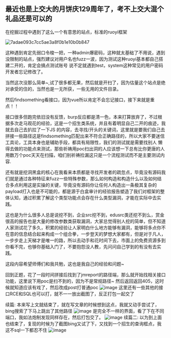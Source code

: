 ## 最近也是上交大的月饼庆129周年了，考不上交大混个礼品还是可以的

在挖掘过程中遇到了这么一个有意思的站点，标准的ruoyi框架

![7adae093c7cc5ae3a8f0b1e10b0b847](https://github.com/user-attachments/assets/db79142f-7779-4281-bc08-042872a435b3)

这种遇到肯定先弱口令梭一把，一种admin爆密码，这种就太基础了不用说，遇到没限制的站点，强烈建议对用户名也fuzz一波，因为测试这种ruoyi基本都自己搭建二开的，肯定会搞点测试账号
说不定就遇到test，system这种常见的用户密码开发者忘记修改了。

当然这次没那么简单~,试了很多都无果，然后就是开扫了，因为估量这个站点是绝对承受的住的，当然也是一无所获，一些无用的文件目录。

然后findsomething看接口，因为vue所以肯定不会忘记接口，接下来就是重点！！

接口很多但跑完依旧没有反馈，burp反应都是清一色，本来打算放弃了，不过根据多次走马观花的经验，这是一个招生类系统，并且有着明显自己二开的痕迹，我就去自己去扒拉了一下JS
的内容，去寻找/开头的关键词，这里就是要我们自己去拼接一些路径这是findsomething匹配出来不符合正确路径的，所以大家不要迷信工具论，工具本身也是辅助手段，都具有局限性，我们的测试就是需要找别人
懒得去做的功能点来测试，那些祈祷用poc扫出洞的人应该想一下总有比你更唐的人用数万个poc天天在扫描，咱们别祈祷捡漏这只是一个流程测试而不是主要测试内容.

还有就是挖洞黑盒的核心在我看来本质都是寻找开发者的疏忽点，毕竟没有源码我们就是通过各种特征来fuzz一些特殊参数，那么如何构造和构造什么以及如何结合多点利用这是实操的关键，毕竟没有源码你让任何人构造出一条极其复杂的payload打入也是不可能的，都是源于白盒审计的经验报告塑造了我们对框架的整体认知，通过积累了解这个类型功能点会存在什么类型漏洞，才能在实际中去实践。

这也是为什么很多人总是说挖不到，企业src挖不到，edusrc类还挖不到么，赏金很高的报告也是大量的修改参数类获取漏洞，大家总觉得别人挖的简单，但不知道人家测试花了多久，积累的经验让人家明白什么地方能够有漏洞，能够将多点你不在意的信息结合起来构成一个组合拳，一步登天的梦想大家都有，但是对于凡人，一步步走上天梯才是唯一的路，所以去动手和花时间下去，市面上的免费资源多到你看不完，也够你基础入门了，不要抱怨没人教，先问问自己学到的有没有去实践。

这段内容希望师傅们和我共勉，这也是我自己的经验和问题~

回到正题，花了一段时间拼接后找到了jmreport的路径端，那么就开始找相关接口功能，这里说下用poc是扫不到的，因为不是常规路径~
然后返回返回405，这时候就知道应该有戏了，然后改成post打普通poc
![image](https://github.com/user-attachments/assets/46c66ce5-105a-4cfa-8cd7-4eb5820a69d1)
这里还有一些其他的接口RCE和SQL也可以打，就不一一放出截图了，反正打包一起交了

续篇:
本来写上文就结束了，就在写文章的时候想到这点，我就又动手尝试了，bing搜索了下马上跳出了其他路径
![image](https://github.com/user-attachments/assets/dfc83a1e-0b63-44d7-95a5-9be277ca1a9e)
是完全不一样的界面，看了下在不同端口，我如法炮制发现同样存在，然后打包交了。
![image](https://github.com/user-attachments/assets/9bf34e49-14c1-4bd6-b707-5822449177d7)
续篇二:
以为到上面也结束了，复现的时候为了截图bing又试了下，又找到一个招生的查询框点，我这不sql一下都忍不住
![image](https://github.com/user-attachments/assets/9c4942aa-37eb-4c56-9e21-cd601823c4ad)



